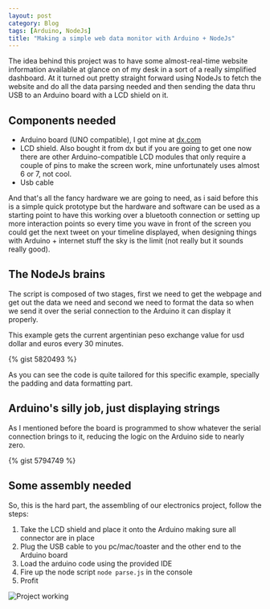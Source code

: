 ```yaml
---
layout: post
category: Blog
tags: [Arduino, NodeJs]
title: "Making a simple web data monitor with Arduino + NodeJs"
---
```

The idea behind this project was to have some almost-real-time website information available at glance on of my desk in a sort of a really simplified dashboard. At it turned out pretty straight forward using NodeJs to fetch the website and do all the data parsing needed and then sending the data thru USB to an Arduino board with a LCD shield on it.

## Components needed

* Arduino board (UNO compatible), I got mine at [dx.com](http://dx.com)
* LCD shield. Also bought it from dx but if you are going to get one now there are other Arduino-compatible LCD modules that only require a couple of pins to make the screen work, mine unfortunately uses almost 6 or 7, not cool.
* Usb cable

And that's all the fancy hardware we are going to need, as i said before this is a simple quick prototype but the hardware and software can be used as a starting point to have this working over a bluetooth connection or setting up more interaction points so every time you wave in front of the screen you could get the next tweet on your timeline displayed, when designing things with Arduino + internet stuff the sky is the limit (not really but it sounds really good).


## The NodeJs brains

The script is composed of two stages, first we need to get the webpage and get out the data we need and second we need to format the data so when we send it over the serial connection to the Arduino it can display it properly.

This example gets the current argentinian peso exchange value for usd dollar and euros every 30 minutes.

<div class="highlight-gist">
<div class="code">
{% gist 5820493 %}
</div>
</div>

As you can see the code is quite tailored for this specific example, specially the padding and data formatting part.

## Arduino's silly job, just displaying strings

As I mentioned before the board is programmed to show whatever the serial connection brings to it, reducing the logic on the Arduino side to nearly zero.


<div class="highlight-gist">
<div class="code">
{% gist 5794749 %}
</div>
</div>

## Some assembly needed

So, this is the hard part, the assembling of our electronics project, follow the steps:

1. Take the LCD shield and place it onto the Arduino making sure all connector are in place
2. Plug the USB cable to you pc/mac/toaster and the other end to the Arduino board
3. Load the arduino code using the provided IDE
4. Fire up the node script `node parse.js` in the console
5. Profit

![Project working](http://f.cl.ly/items/463c3f393s401m1Z3d04/arduino-nodejs-webpage-parser.jpg "Project completed")
